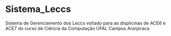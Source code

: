 # Sistema_Leccs
Sistema de Gerenciamento dos Leccs voltado para as displicinas de ACE6 e ACE7 do curso de Ciência da Computação UFAL Campus Ararpiraca
